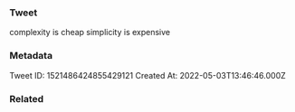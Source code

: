 ### Tweet
complexity is cheap
simplicity is expensive

### Metadata
Tweet ID: 1521486424855429121
Created At: 2022-05-03T13:46:46.000Z

### Related


